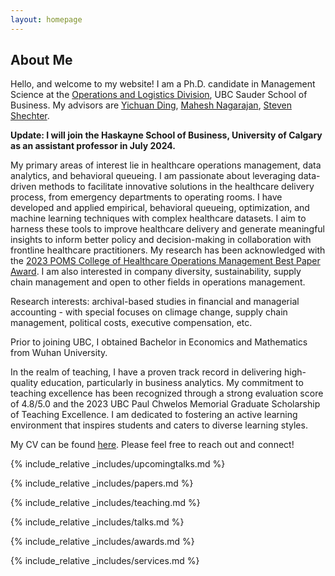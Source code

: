 ```yaml
---
layout: homepage
---
```


## About Me

Hello, and welcome to my website! I am a Ph.D. candidate in Management Science at the [Operations and Logistics Division](https://www.sauder.ubc.ca/thought-leadership/divisions/operations-and-logistics), UBC Sauder School of Business. My advisors are [Yichuan Ding](https://www.mcgill.ca/desautels/yichuan-daniel-ding), [Mahesh Nagarajan](https://www.sauder.ubc.ca/people/mahesh-nagarajan), [Steven Shechter](https://www.sauder.ubc.ca/people/steven-shechter). 

**Update: I will join the Haskayne School of Business, University of Calgary as an assistant professor in July 2024.**

My primary areas of interest lie in healthcare operations management, data analytics, and behavioral queueing. I am passionate about leveraging data-driven methods to facilitate innovative solutions in the healthcare delivery process, from emergency departments to operating rooms. I have developed and applied empirical, behavioral queueing, optimization, and machine learning techniques with complex healthcare datasets. I aim to harness these tools to improve healthcare delivery and generate meaningful insights to inform better policy and decision-making in collaboration with frontline healthcare practitioners. My research has been acknowledged with the [2023 POMS College of Healthcare Operations Management Best Paper Award](https://www.linkedin.com/posts/xin-david-ding-5b5b618_conference-education-poms-activity-7067906007045156864-xIVs?utm_source=share&utm_medium=member_desktop). I am also interested in company diversity, sustainability, supply chain management and open to other fields in operations management. 

Research interests: archival-based studies in financial and managerial accounting - with special focuses on climage change, supply chain management, political costs, executive compensation, etc.

Prior to joining UBC, I obtained Bachelor in Economics and Mathematics from Wuhan University.


In the realm of teaching, I have a proven track record in delivering high-quality education, particularly in business analytics. My commitment to teaching excellence has been recognized through a strong evaluation score of 4.8/5.0 and the 2023 UBC Paul Chwelos Memorial Graduate Scholarship of Teaching Excellence. I am dedicated to fostering an active learning environment that inspires students and caters to diverse learning styles.

My CV can be found [here](assets/files/yiwen_cv.pdf). Please feel free to reach out and connect!

{% include_relative _includes/upcomingtalks.md %}

{% include_relative _includes/papers.md %}

{% include_relative _includes/teaching.md %}

{% include_relative _includes/talks.md %}

{% include_relative _includes/awards.md %}

{% include_relative _includes/services.md %}




